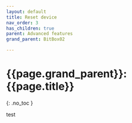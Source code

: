 ```yaml
---
layout: default
title: Reset device
nav_order: 3
has_children: true
parent: Advanced features
grand_parent: BitBox02

---
```


# {{page.grand_parent}}: {{page.title}}
{: .no_toc }

test

